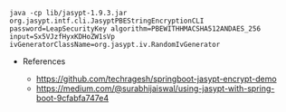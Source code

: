 

````
java -cp lib/jasypt-1.9.3.jar org.jasypt.intf.cli.JasyptPBEStringEncryptionCLI password=LeapSecurityKey algorithm=PBEWITHHMACSHA512ANDAES_256 input=Sx5VJzfHyxKDHoZW1sVp ivGeneratorClassName=org.jasypt.iv.RandomIvGenerator
````



- References

    - https://github.com/techragesh/springboot-jasypt-encrypt-demo
    - https://medium.com/@surabhijaiswal/using-jasypt-with-spring-boot-9cfabfa747e4
    